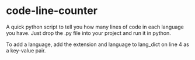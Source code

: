 # code-line-counter
A quick python script to tell you how many lines of code in each language you have. Just drop the .py file into your project and run it in python.

To add a language, add the extension and language to lang_dict on line 4 as a key-value pair.
